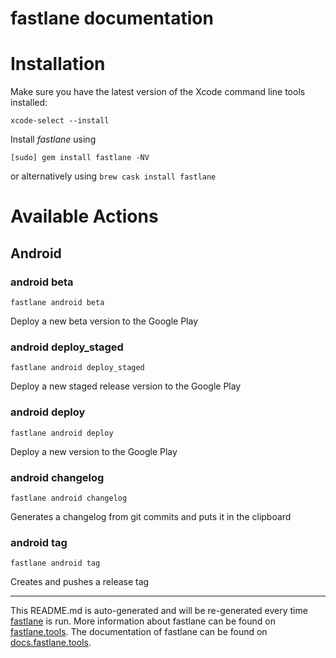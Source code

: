 fastlane documentation
================
# Installation

Make sure you have the latest version of the Xcode command line tools installed:

```
xcode-select --install
```

Install _fastlane_ using
```
[sudo] gem install fastlane -NV
```
or alternatively using `brew cask install fastlane`

# Available Actions
## Android
### android beta
```
fastlane android beta
```
Deploy a new beta version to the Google Play
### android deploy_staged
```
fastlane android deploy_staged
```
Deploy a new staged release version to the Google Play
### android deploy
```
fastlane android deploy
```
Deploy a new version to the Google Play
### android changelog
```
fastlane android changelog
```
Generates a changelog from git commits and puts it in the clipboard
### android tag
```
fastlane android tag
```
Creates and pushes a release tag

----

This README.md is auto-generated and will be re-generated every time [fastlane](https://fastlane.tools) is run.
More information about fastlane can be found on [fastlane.tools](https://fastlane.tools).
The documentation of fastlane can be found on [docs.fastlane.tools](https://docs.fastlane.tools).

